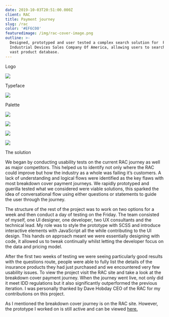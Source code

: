 ```yaml
---
date: 2019-10-03T20:51:00.000Z
client: RAC
title: Payment journey
slug: /rac
color: '#EF6C00'
featuredimage: /img/rac-cover-image.png
outline: >-
  Designed, prototyped and user tested a complex search solution for  Panasonic
  Industrial Devices Sales Company Of America, allowing users to search their
  vast product database.
---
```


<div class="OffsetContent Logo">

<p class="title">Logo</p>

![](/img/rac-logo.svg)

</div>

<div class="OffsetContent">

<p class="title">Typeface</p>

![](/img/rac-typeface.svg)

</div>

<div class="OffsetContent Colours">

<p class="title">Palette</p>

![](/img/rac-colours.svg)

</div>

<div class="FullWidthImage">

![](/img/rac-combo-2.jpg)

</div>

<div class="FullWidthImage">

![](/img/rac-mobile.jpg)

</div>
<div class="FullWidthImage">

![](/img/rac-desktop.jpg)

</div>
<div class="OffsetContent">

<p class="title">The solution</p>

<div class="content">

We began by conducting usability tests on the current RAC journey as well as major competitors. This helped us to identify not only where the RAC could improve but how the industry as a whole was failing it’s customers. A lack of understanding and logical flows were identified as the key flaws with most breakdown cover payment journeys. We rapidly prototyped and guerilla tested what we considered were viable solutions, this sparked the idea of conversational flow using either questions or statements to guide the user through the journey.

The structure of the rest of the project was to work on two options for a week and then conduct a day of testing on the Friday. The team consisted of myself, one UI designer, one developer, two UX consultants and the technical lead. My role was to style the prototype with SCSS and introduce interactive elements with JavaScript all the while contributing to the UI design. This hands on approach meant we were essentially designing with code, it allowed us to tweak continually whilst letting the developer focus on the data and pricing model.

After the first two weeks of testing we were seeing particularly good results with the questions route, people were able to fully list the details of the insurance products they had just purchased and we encountered very few usability issues. To view the project visit the RAC site and take a look at the breakdown cover payment journey. When the journey went live, not only did it meet IDD regulations but it also significantly outperformed the previous iteration. I was personally thanked by Dave Hobday CEO of the RAC for my contributions on this project.

As I mentioned the breakdown cover journey is on the RAC site. However, the prototype I worked on is still active and can be viewed <a href="http://rac-idd.herokuapp.com/option-d-2a?paymentFrequency=1">here.</a>

</div>

</div>
